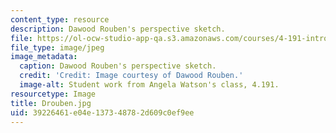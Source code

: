 ```yaml
---
content_type: resource
description: Dawood Rouben's perspective sketch.
file: https://ol-ocw-studio-app-qa.s3.amazonaws.com/courses/4-191-introduction-to-integrated-design-fall-2006/39226461e04e137348782d609c0ef9ee_Drouben.jpg
file_type: image/jpeg
image_metadata:
  caption: Dawood Rouben's perspective sketch.
  credit: 'Credit: Image courtesy of Dawood Rouben.'
  image-alt: Student work from Angela Watson's class, 4.191.
resourcetype: Image
title: Drouben.jpg
uid: 39226461-e04e-1373-4878-2d609c0ef9ee
---
```

